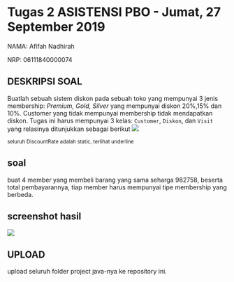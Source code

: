 # Tugas 2 ASISTENSI PBO - Jumat, 27 September 2019
NAMA: Afifah Nadhirah

NRP: 06111840000074


## DESKRIPSI SOAL
Buatlah sebuah sistem diskon pada sebuah toko yang mempunyai 3 jenis membership: *Premium, Gold, Silver* yang mempunyai diskon 20%,15% dan 10%.
Customer yang tidak mempunyai membership tidak mendapatkan diskon.
Tugas ini harus mempunyai 3 kelas: `Customer`, `Diskon`, dan `Visit` yang relasinya ditunjukkan sebagai berikut
![](https://www.ntu.edu.sg/home/ehchua/programming/java/images/ExerciseOOP_Discount.png)

<small>seluruh DiscountRate adalah static, terlihat underline</small>

## soal
buat 4 member yang membeli barang yang sama seharga 982758, beserta total pembayarannya, tiap member harus mempunyai tipe membership yang berbeda.

## screenshot hasil
![](https://preview.redd.it/i1m2snukifp31.png?width=640&crop=smart&auto=webp&s=f1cdaa9ca0962f1b85ee1d8f4f72c3054f48292f)

## UPLOAD
upload seluruh folder project java-nya ke repository ini.

